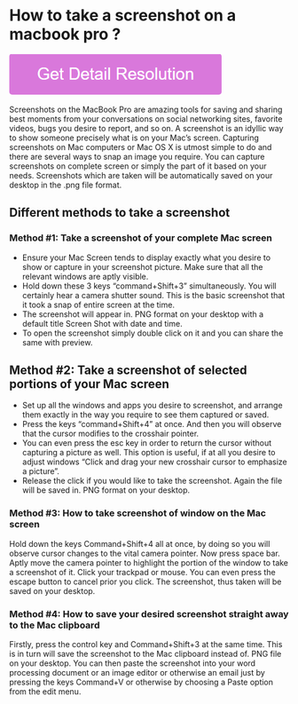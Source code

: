 # How to take a screenshot on a macbook pro ?

[![How to take a screenshot on a macbook pro](pink.png)](https://icncomputer.com/how-to-take-a-screenshot-on-a-macbook-pro/)

Screenshots on the MacBook Pro are amazing tools for saving and sharing best moments from your conversations on social networking sites, favorite videos, bugs you desire to report, and so on. A screenshot is an idyllic way to show someone precisely what is on your Mac’s screen. Capturing screenshots on Mac computers or Mac OS X is utmost simple to do and there are several ways to snap an image you require. You can capture screenshots on complete screen or simply the part of it based on your needs. Screenshots which are taken will be automatically saved on your desktop in the .png file format. 

## Different methods to take a screenshot

### Method #1: Take a screenshot of your complete Mac screen

* Ensure your Mac Screen tends to display exactly what you desire to show or capture in your screenshot picture. Make sure that all the relevant windows are aptly visible. 
* Hold down these 3 keys “command+Shift+3” simultaneously. You will certainly hear a camera shutter sound. This is the basic screenshot that it took a snap of entire screen at the time. 
* The screenshot will appear in. PNG format on your desktop with a default title Screen Shot with date and time. 
* To open the screenshot simply double click on it and you can share the same with preview.

## Method #2: Take a screenshot of selected portions of your Mac screen

* Set up all the windows and apps you desire to screenshot, and arrange them exactly in the way you require to see them captured or saved. 
* Press the keys “command+Shift+4” at once. And then you will observe that the cursor modifies to the crosshair pointer. 
* You can even press the esc key in order to return the cursor without capturing a picture as well. This option is useful, if at all you desire to adjust windows “Click and drag your new crosshair cursor to emphasize a picture”. 
* Release the click if you would like to take the screenshot. Again the file will be saved in. PNG format on your desktop.

### Method #3: How to take screenshot of window on the Mac screen

Hold down the keys Command+Shift+4 all at once, by doing so you will observe cursor changes to the vital camera pointer. Now press space bar. Aptly move the camera pointer to highlight the portion of the window to take a screenshot of it. Click your trackpad or mouse. You can even press the escape button to cancel prior you click. The screenshot, thus taken will be saved on your desktop.

### Method #4: How to save your desired screenshot straight away to the Mac clipboard

Firstly, press the control key and Command+Shift+3 at the same time. This is in turn will save the screenshot to the Mac clipboard instead of. PNG file on your desktop. You can then paste the screenshot into your word processing document or an image editor or otherwise an email just by pressing the keys Command+V or otherwise by choosing a Paste option from the edit menu.
